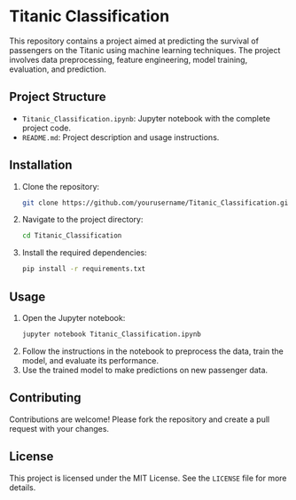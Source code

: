 # Titanic Classification

This repository contains a project aimed at predicting the survival of passengers on the Titanic using machine learning techniques. The project involves data preprocessing, feature engineering, model training, evaluation, and prediction.

## Project Structure

- `Titanic_Classification.ipynb`: Jupyter notebook with the complete project code.
- `README.md`: Project description and usage instructions.

## Installation

1. Clone the repository:
    ```bash
    git clone https://github.com/yourusername/Titanic_Classification.git
    ```
2. Navigate to the project directory:
    ```bash
    cd Titanic_Classification
    ```
3. Install the required dependencies:
    ```bash
    pip install -r requirements.txt
    ```

## Usage

1. Open the Jupyter notebook:
    ```bash
    jupyter notebook Titanic_Classification.ipynb
    ```
2. Follow the instructions in the notebook to preprocess the data, train the model, and evaluate its performance.
3. Use the trained model to make predictions on new passenger data.

## Contributing

Contributions are welcome! Please fork the repository and create a pull request with your changes.

## License

This project is licensed under the MIT License. See the `LICENSE` file for more details.
